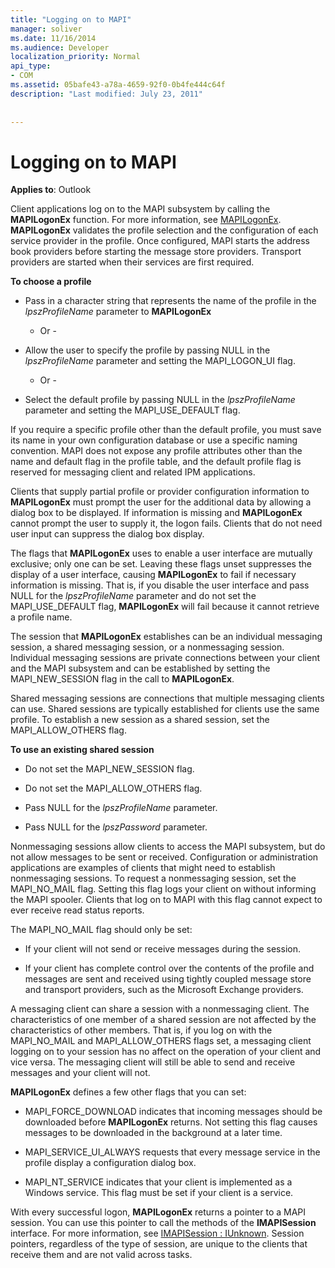 ```yaml
---
title: "Logging on to MAPI"
manager: soliver
ms.date: 11/16/2014
ms.audience: Developer
localization_priority: Normal
api_type:
- COM
ms.assetid: 05bafe43-a78a-4659-92f0-0b4fe444c64f
description: "Last modified: July 23, 2011"
 
 
---
```


# Logging on to MAPI

  
  
**Applies to**: Outlook 
  
Client applications log on to the MAPI subsystem by calling the **MAPILogonEx** function. For more information, see [MAPILogonEx](mapilogonex.md). **MAPILogonEx** validates the profile selection and the configuration of each service provider in the profile. Once configured, MAPI starts the address book providers before starting the message store providers. Transport providers are started when their services are first required. 
  
 **To choose a profile**
  
- Pass in a character string that represents the name of the profile in the  _lpszProfileName_ parameter to **MAPILogonEx**
    
    - Or -
    
- Allow the user to specify the profile by passing NULL in the  _lpszProfileName_ parameter and setting the MAPI_LOGON_UI flag. 
    
    - Or -
    
- Select the default profile by passing NULL in the  _lpszProfileName_ parameter and setting the MAPI_USE_DEFAULT flag. 
    
If you require a specific profile other than the default profile, you must save its name in your own configuration database or use a specific naming convention. MAPI does not expose any profile attributes other than the name and default flag in the profile table, and the default profile flag is reserved for messaging client and related IPM applications.
  
Clients that supply partial profile or provider configuration information to **MAPILogonEx** must prompt the user for the additional data by allowing a dialog box to be displayed. If information is missing and **MAPILogonEx** cannot prompt the user to supply it, the logon fails. Clients that do not need user input can suppress the dialog box display. 
  
The flags that **MAPILogonEx** uses to enable a user interface are mutually exclusive; only one can be set. Leaving these flags unset suppresses the display of a user interface, causing **MAPILogonEx** to fail if necessary information is missing. That is, if you disable the user interface and pass NULL for the  _lpszProfileName_ parameter and do not set the MAPI_USE_DEFAULT flag, **MAPILogonEx** will fail because it cannot retrieve a profile name. 
  
The session that **MAPILogonEx** establishes can be an individual messaging session, a shared messaging session, or a nonmessaging session. Individual messaging sessions are private connections between your client and the MAPI subsystem and can be established by setting the MAPI_NEW_SESSION flag in the call to **MAPILogonEx**.
  
Shared messaging sessions are connections that multiple messaging clients can use. Shared sessions are typically established for clients use the same profile. To establish a new session as a shared session, set the MAPI_ALLOW_OTHERS flag. 
  
 **To use an existing shared session**
  
- Do not set the MAPI_NEW_SESSION flag.
    
- Do not set the MAPI_ALLOW_OTHERS flag.
    
- Pass NULL for the  _lpszProfileName_ parameter. 
    
- Pass NULL for the  _lpszPassword_ parameter. 
    
Nonmessaging sessions allow clients to access the MAPI subsystem, but do not allow messages to be sent or received. Configuration or administration applications are examples of clients that might need to establish nonmessaging sessions. To request a nonmessaging session, set the MAPI_NO_MAIL flag. Setting this flag logs your client on without informing the MAPI spooler. Clients that log on to MAPI with this flag cannot expect to ever receive read status reports.
  
The MAPI_NO_MAIL flag should only be set:
  
- If your client will not send or receive messages during the session.
    
- If your client has complete control over the contents of the profile and messages are sent and received using tightly coupled message store and transport providers, such as the Microsoft Exchange providers.
    
A messaging client can share a session with a nonmessaging client. The characteristics of one member of a shared session are not affected by the characteristics of other members. That is, if you log on with the MAPI_NO_MAIL and MAPI_ALLOW_OTHERS flags set, a messaging client logging on to your session has no affect on the operation of your client and vice versa. The messaging client will still be able to send and receive messages and your client will not.
  
 **MAPILogonEx** defines a few other flags that you can set: 
  
- MAPI_FORCE_DOWNLOAD indicates that incoming messages should be downloaded before **MAPILogonEx** returns. Not setting this flag causes messages to be downloaded in the background at a later time. 
    
- MAPI_SERVICE_UI_ALWAYS requests that every message service in the profile display a configuration dialog box.
    
- MAPI_NT_SERVICE indicates that your client is implemented as a Windows service. This flag must be set if your client is a service.
    
With every successful logon, **MAPILogonEx** returns a pointer to a MAPI session. You can use this pointer to call the methods of the **IMAPISession** interface. For more information, see [IMAPISession : IUnknown](imapisessioniunknown.md). Session pointers, regardless of the type of session, are unique to the clients that receive them and are not valid across tasks.
  

